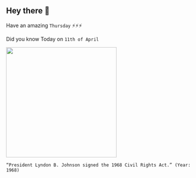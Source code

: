 ## Hey there 👋
Have an amazing `Thursday` ⚡⚡⚡

Did you know Today on `11th of April`
 
 [<img src="https://iowaculture.gov/sites/default/files/primary-sources/images/history-education-pss-gov-johnson-source.jpg" width="300" />](https://iowaculture.gov/history/education/educator-resources/primary-source-sets/government-democracy-and-laws/president) 
 ```
“President Lyndon B. Johnson signed the 1968 Civil Rights Act.” (Year: 1968)
```

